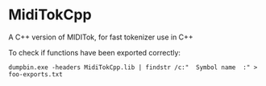 # MidiTokCpp
A C++ version of MIDITok, for fast tokenizer use in C++

To check if functions have been exported correctly:
```
dumpbin.exe -headers MidiTokCpp.lib | findstr /c:"  Symbol name  :" > foo-exports.txt
```